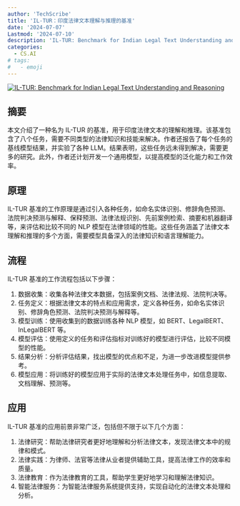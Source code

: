 ```yaml
---
author: 'TechScribe'
title: 'IL-TUR：印度法律文本理解与推理的基准'
date: '2024-07-07'
Lastmod: '2024-07-10'
description: 'IL-TUR: Benchmark for Indian Legal Text Understanding and Reasoning'
categories:
  - CS.AI
# tags:
#   - emoji
---
```


[![IL-TUR: Benchmark for Indian Legal Text Understanding and Reasoning](https://arxiv-research-1301205113.cos.ap-guangzhou.myqcloud.com/images/2407.05399v1.pdf_0.jpg)](https://arxiv.org/abs/2407.05399v1)

## 摘要

本文介绍了一种名为 IL-TUR 的基准，用于印度法律文本的理解和推理。该基准包含了八个任务，需要不同类型的法律知识和技能来解决。作者还报告了每个任务的基线模型结果，并实验了各种 LLM。结果表明，这些任务远未得到解决，需要更多的研究。此外，作者还计划开发一个通用模型，以提高模型的泛化能力和工作效率。<!--more-->

## 原理

IL-TUR 基准的工作原理是通过引入各种任务，如命名实体识别、修辞角色预测、法院判决预测与解释、保释预测、法律法规识别、先前案例检索、摘要和机器翻译等，来评估和比较不同的 NLP 模型在法律领域的性能。这些任务涵盖了法律文本理解和推理的多个方面，需要模型具备深入的法律知识和语言理解能力。

## 流程

IL-TUR 基准的工作流程包括以下步骤：
1. 数据收集：收集各种法律文本数据，包括案例文档、法律法规、法院判决等。
2. 任务定义：根据法律文本的特点和应用需求，定义各种任务，如命名实体识别、修辞角色预测、法院判决预测与解释等。
3. 模型训练：使用收集到的数据训练各种 NLP 模型，如 BERT、LegalBERT、InLegalBERT 等。
4. 模型评估：使用定义的任务和评估指标对训练好的模型进行评估，比较不同模型的性能。
5. 结果分析：分析评估结果，找出模型的优点和不足，为进一步改进模型提供参考。
6. 模型应用：将训练好的模型应用于实际的法律文本处理任务中，如信息提取、文档理解、预测等。

## 应用

IL-TUR 基准的应用前景非常广泛，包括但不限于以下几个方面：
1. 法律研究：帮助法律研究者更好地理解和分析法律文本，发现法律文本中的规律和模式。
2. 法律实践：为律师、法官等法律从业者提供辅助工具，提高法律工作的效率和质量。
3. 法律教育：作为法律教育的工具，帮助学生更好地学习和理解法律知识。
4. 智能法律服务：为智能法律服务系统提供支持，实现自动化的法律文本处理和分析。
